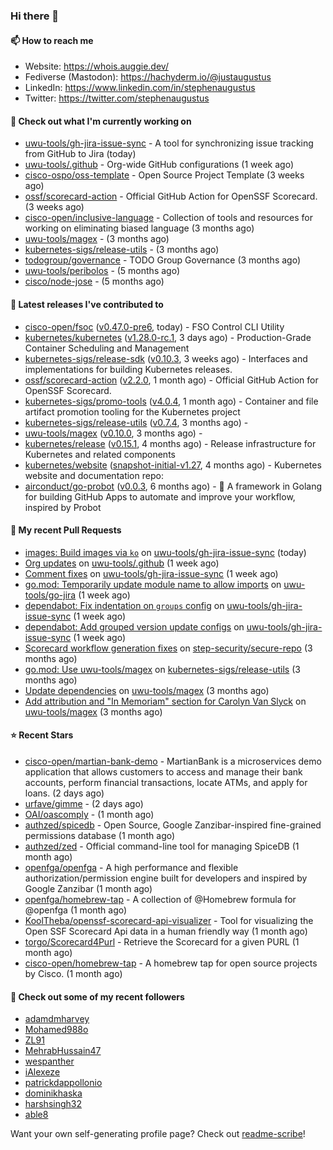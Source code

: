 ### Hi there 👋

#### 📫 How to reach me

- Website: https://whois.auggie.dev/
- Fediverse (Mastodon): https://hachyderm.io/@justaugustus
- LinkedIn: https://www.linkedin.com/in/stephenaugustus
- Twitter: https://twitter.com/stephenaugustus

#### 👷 Check out what I'm currently working on

- [uwu-tools/gh-jira-issue-sync](https://github.com/uwu-tools/gh-jira-issue-sync) - A tool for synchronizing issue tracking from GitHub to Jira (today)
- [uwu-tools/.github](https://github.com/uwu-tools/.github) - Org-wide GitHub configurations (1 week ago)
- [cisco-ospo/oss-template](https://github.com/cisco-ospo/oss-template) - Open Source Project Template (3 weeks ago)
- [ossf/scorecard-action](https://github.com/ossf/scorecard-action) - Official GitHub Action for OpenSSF Scorecard. (3 weeks ago)
- [cisco-open/inclusive-language](https://github.com/cisco-open/inclusive-language) - Collection of tools and resources for working on eliminating biased language (3 months ago)
- [uwu-tools/magex](https://github.com/uwu-tools/magex) -  (3 months ago)
- [kubernetes-sigs/release-utils](https://github.com/kubernetes-sigs/release-utils) -  (3 months ago)
- [todogroup/governance](https://github.com/todogroup/governance) - TODO Group Governance (3 months ago)
- [uwu-tools/peribolos](https://github.com/uwu-tools/peribolos) -  (5 months ago)
- [cisco/node-jose](https://github.com/cisco/node-jose) -  (5 months ago)

#### 🔭 Latest releases I've contributed to

- [cisco-open/fsoc](https://github.com/cisco-open/fsoc) ([v0.47.0-pre6](https://github.com/cisco-open/fsoc/releases/tag/v0.47.0-pre6), today) - FSO Control CLI Utility
- [kubernetes/kubernetes](https://github.com/kubernetes/kubernetes) ([v1.28.0-rc.1](https://github.com/kubernetes/kubernetes/releases/tag/v1.28.0-rc.1), 3 days ago) - Production-Grade Container Scheduling and Management
- [kubernetes-sigs/release-sdk](https://github.com/kubernetes-sigs/release-sdk) ([v0.10.3](https://github.com/kubernetes-sigs/release-sdk/releases/tag/v0.10.3), 3 weeks ago) - Interfaces and implementations for building Kubernetes releases.
- [ossf/scorecard-action](https://github.com/ossf/scorecard-action) ([v2.2.0](https://github.com/ossf/scorecard-action/releases/tag/v2.2.0), 1 month ago) - Official GitHub Action for OpenSSF Scorecard.
- [kubernetes-sigs/promo-tools](https://github.com/kubernetes-sigs/promo-tools) ([v4.0.4](https://github.com/kubernetes-sigs/promo-tools/releases/tag/v4.0.4), 1 month ago) - Container and file artifact promotion tooling for the Kubernetes project
- [kubernetes-sigs/release-utils](https://github.com/kubernetes-sigs/release-utils) ([v0.7.4](https://github.com/kubernetes-sigs/release-utils/releases/tag/v0.7.4), 3 months ago) - 
- [uwu-tools/magex](https://github.com/uwu-tools/magex) ([v0.10.0](https://github.com/uwu-tools/magex/releases/tag/v0.10.0), 3 months ago) - 
- [kubernetes/release](https://github.com/kubernetes/release) ([v0.15.1](https://github.com/kubernetes/release/releases/tag/v0.15.1), 4 months ago) - Release infrastructure for Kubernetes and related components
- [kubernetes/website](https://github.com/kubernetes/website) ([snapshot-initial-v1.27](https://github.com/kubernetes/website/releases/tag/snapshot-initial-v1.27), 4 months ago) - Kubernetes website and documentation repo: 
- [airconduct/go-probot](https://github.com/airconduct/go-probot) ([v0.0.3](https://github.com/airconduct/go-probot/releases/tag/v0.0.3), 6 months ago) - 🤖 A framework in Golang for building GitHub Apps to automate and improve your workflow, inspired by Probot

#### 🔨 My recent Pull Requests

- [images: Build images via `ko`](https://github.com/uwu-tools/gh-jira-issue-sync/pull/165) on [uwu-tools/gh-jira-issue-sync](https://github.com/uwu-tools/gh-jira-issue-sync) (today)
- [Org updates](https://github.com/uwu-tools/.github/pull/21) on [uwu-tools/.github](https://github.com/uwu-tools/.github) (1 week ago)
- [Comment fixes](https://github.com/uwu-tools/gh-jira-issue-sync/pull/146) on [uwu-tools/gh-jira-issue-sync](https://github.com/uwu-tools/gh-jira-issue-sync) (1 week ago)
- [go.mod: Temporarily update module name to allow imports](https://github.com/uwu-tools/go-jira/pull/1) on [uwu-tools/go-jira](https://github.com/uwu-tools/go-jira) (1 week ago)
- [dependabot: Fix indentation on `groups` config](https://github.com/uwu-tools/gh-jira-issue-sync/pull/138) on [uwu-tools/gh-jira-issue-sync](https://github.com/uwu-tools/gh-jira-issue-sync) (1 week ago)
- [dependabot: Add grouped version update configs](https://github.com/uwu-tools/gh-jira-issue-sync/pull/137) on [uwu-tools/gh-jira-issue-sync](https://github.com/uwu-tools/gh-jira-issue-sync) (1 week ago)
- [Scorecard workflow generation fixes](https://github.com/step-security/secure-repo/pull/2110) on [step-security/secure-repo](https://github.com/step-security/secure-repo) (3 months ago)
- [go.mod: Use uwu-tools/magex](https://github.com/kubernetes-sigs/release-utils/pull/78) on [kubernetes-sigs/release-utils](https://github.com/kubernetes-sigs/release-utils) (3 months ago)
- [Update dependencies](https://github.com/uwu-tools/magex/pull/7) on [uwu-tools/magex](https://github.com/uwu-tools/magex) (3 months ago)
- [Add attribution and &#34;In Memoriam&#34; section for Carolyn Van Slyck](https://github.com/uwu-tools/magex/pull/1) on [uwu-tools/magex](https://github.com/uwu-tools/magex) (3 months ago)

#### ⭐ Recent Stars

- [cisco-open/martian-bank-demo](https://github.com/cisco-open/martian-bank-demo) - MartianBank is a microservices demo application that allows customers to access and manage their bank accounts, perform financial transactions, locate ATMs, and apply for loans. (2 days ago)
- [urfave/gimme](https://github.com/urfave/gimme) -  (2 days ago)
- [OAI/oascomply](https://github.com/OAI/oascomply) -  (1 month ago)
- [authzed/spicedb](https://github.com/authzed/spicedb) - Open Source, Google Zanzibar-inspired fine-grained permissions database (1 month ago)
- [authzed/zed](https://github.com/authzed/zed) - Official command-line tool for managing SpiceDB (1 month ago)
- [openfga/openfga](https://github.com/openfga/openfga) - A high performance and flexible authorization/permission engine built for developers and inspired by Google Zanzibar (1 month ago)
- [openfga/homebrew-tap](https://github.com/openfga/homebrew-tap) - A collection of @Homebrew formula for @openfga (1 month ago)
- [KoolTheba/openssf-scorecard-api-visualizer](https://github.com/KoolTheba/openssf-scorecard-api-visualizer) - Tool for visualizing the Open SSF Scorecard Api data in a human friendly way (1 month ago)
- [torgo/Scorecard4Purl](https://github.com/torgo/Scorecard4Purl) - Retrieve the Scorecard for a given PURL (1 month ago)
- [cisco-open/homebrew-tap](https://github.com/cisco-open/homebrew-tap) - A homebrew tap for open source projects by Cisco. (1 month ago)

#### 👯 Check out some of my recent followers

- [adamdmharvey](https://github.com/adamdmharvey)
- [Mohamed988o](https://github.com/Mohamed988o)
- [ZL91](https://github.com/ZL91)
- [MehrabHussain47](https://github.com/MehrabHussain47)
- [wespanther](https://github.com/wespanther)
- [iAlexeze](https://github.com/iAlexeze)
- [patrickdappollonio](https://github.com/patrickdappollonio)
- [dominikhaska](https://github.com/dominikhaska)
- [harshsingh32](https://github.com/harshsingh32)
- [able8](https://github.com/able8)

Want your own self-generating profile page? Check out [readme-scribe](https://github.com/muesli/readme-scribe)!
